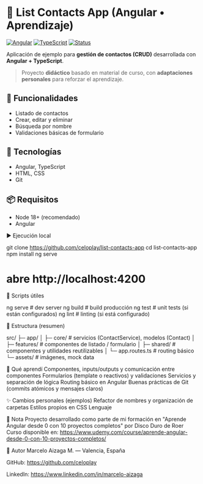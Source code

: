 # 📇 List Contacts App (Angular • Aprendizaje)
[![Angular](https://img.shields.io/badge/Angular-Framework-informational)]()
[![TypeScript](https://img.shields.io/badge/TypeScript-Language-informational)]()
[![Status](https://img.shields.io/badge/Status-Active-brightgreen)]()

Aplicación de ejemplo para **gestión de contactos (CRUD)** desarrollada con **Angular + TypeScript**.  
> Proyecto **didáctico** basado en material de curso, con **adaptaciones personales** para reforzar el aprendizaje.

## 🚀 Funcionalidades
- Listado de contactos
- Crear, editar y eliminar
- Búsqueda por nombre
- Validaciones básicas de formulario

## 🧰 Tecnologías
- Angular, TypeScript
- HTML, CSS
- Git

## 📦 Requisitos
- Node 18+ (recomendado)
- Angular
  
▶️ Ejecución local

git clone https://github.com/celoplay/list-contacts-app
cd list-contacts-app
npm install
ng serve
# abre http://localhost:4200

📜 Scripts útiles

ng serve         # dev server
ng build         # build producción
ng test          # unit tests (si están configurados)
ng lint          # linting (si está configurado)

🧱 Estructura (resumen)

src/
 ├─ app/
 │   ├─ core/           # servicios (ContactService), modelos (Contact)
 │   ├─ features/       # componentes de listado / formulario
 │   ├─ shared/         # componentes y utilidades reutilizables
 │   └─ app.routes.ts   # routing básico
 └─ assets/             # imágenes, mock data

 
🧠 Qué aprendí
Componentes, inputs/outputs y comunicación entre componentes
Formularios (template o reactivos) y validaciones
Servicios y separación de lógica
Routing básico en Angular
Buenas prácticas de Git (commits atómicos y mensajes claros)

✨ Cambios personales (ejemplos)
Refactor de nombres y organización de carpetas
Estilos propios en CSS
Lenguaje

📝 Nota
Proyecto desarrollado como parte de mi formación en "Aprende Angular desde 0 con 10 proyectos completos" por Disco Duro de Roer  
Curso disponible en: https://www.udemy.com/course/aprende-angular-desde-0-con-10-proyectos-completos/

👤 Autor
Marcelo Aizaga M. — Valencia, España

GitHub: https://github.com/celoplay

LinkedIn: https://www.linkedin.com/in/marcelo-aizaga
